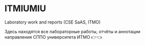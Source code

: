 # ITMIUMIU
Laboratory work and reports (CSE SaAS, ITMO)

Здесь находятся все лабораторные работы, отчёты и аннотации направления СППО университета ИТМО 👉👈
